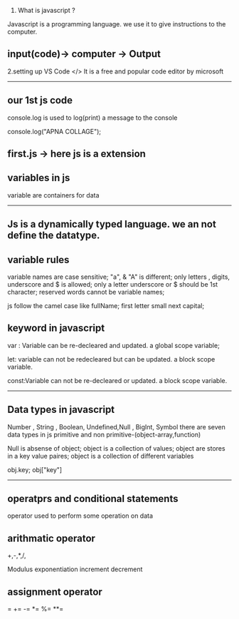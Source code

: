 1. What is javascript ?

Javascript is a programming language. we use it to give instructions to the computer.

## input(code)-> computer -> Output

2.setting up VS Code </>
It is a free and popular code editor by microsoft

---

## our 1st js code

console.log is used to log(print) a message to the console

console.log("APNA COLLAGE");

## first.js -> here js is a extension

## variables in js

variable are containers for data

---

## Js is a dynamically typed language. we an not define the datatype.

## variable rules

variable names are case sensitive; "a", & "A" is different;
only letters , digits, underscore and $ is allowed;
only a letter underscore or $ should be 1st character;
reserved words cannot be variable names;

js follow the camel case like fullName; first letter small next capital;

## keyword in javascript

var : Variable can be re-decleared and updated. a global scope variable;

let: variable can not be redecleared but can be updated. a block scope variable.

const:Variable can not be re-decleared or updated. a block scope variable.

---

## Data types in javascript

Number , String , Boolean, Undefined,Null , BigInt, Symbol
there are seven data types in js
primitive and non primitive-(object-array,function)

Null is absense of object;
object is a collection of values;
object are stores in a key value paires;
object is a collection of different variables

obj.key;
obj["key"]

---

## operatprs and conditional statements

operator used to perform some operation on data

## arithmatic operator

+,-,\*,/,

Modulus
exponentiation
increment
decrement

## assignment operator

= += -= \*= %= \*\*=
